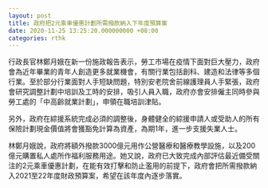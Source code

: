 ```yaml
---
layout: post
title: 政府把2元乘車優惠計劃所需撥款納入下年度預算案
date: 2020-11-25 13:25:20.000000000 +08:00
categories: rthk
---
```


行政長官林鄭月娥在新一份施政報告表示，勞工市場在疫情下面對巨大壓力，政府會為近年畢業的青年人創造更多就業機會，有關行業包括創科、建造和法律等多個行業。至於部分行業面對人手短缺問題，特別安老院舍前線護理員人手緊張，政府會研究調整計劃中培訓及工時的安排，吸引人員入職，政府亦會安排僱主同時參與勞工處的「中高齡就業計劃」，申領在職培訓津貼。

另外，政府在綜援系統完成必須的調整後，身體健全的綜援申請人或受助人的所有保險計劃現金價值將會獲豁免計算為資產，為期1年，進一步支援失業人士。

林鄭月娥說，政府將額外撥款3000億元用作公營醫療和醫療教學設施，以及200億元購置私人處所作福利服務用途。她又說，政府已大致完成內部評估最近備受關注的2元乘車優惠計劃，在能有效打擊和防止濫用的前提下，政府會把所需撥款納入2021至22年度財政預算案，希望在該年度內逐步落實。
